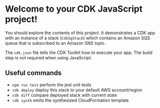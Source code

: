 # Welcome to your CDK JavaScript project!

You should explore the contents of this project. It demonstrates a CDK app with an instance of a stack (`CdkSgStack`)
which contains an Amazon SQS queue that is subscribed to an Amazon SNS topic.

The `cdk.json` file tells the CDK Toolkit how to execute your app. The build step is not required when using JavaScript.

## Useful commands

 * `npm run test`         perform the jest unit tests
 * `cdk deploy`           deploy this stack to your default AWS account/region
 * `cdk diff`             compare deployed stack with current state
 * `cdk synth`            emits the synthesized CloudFormation template

